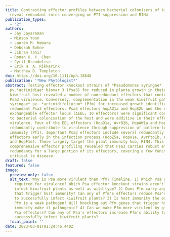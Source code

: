 ```yaml
---
title: Contrasting effector profiles between bacterial colonisers of kiwifruit
  reveal redundant roles converging on PTI-suppression and RIN4
publication_types:
  - "2"
authors:
  - Jay Jayaraman
  - Minsoo Yoon
  - Lauren M. Hemara
  - Deborah Bohne
  - Jibran Tahir
  - Ronan K. Y. Chen
  - Cyril Brendolise
  - Erik H. A. Rikkerink
  - Matthew D. Templeton
doi: https://doi.org/10.1111/nph.18848
publication: '*New Phytologist*'
abstract: Testing effector knockout strains of *Pseudomonas syringae*
  pv.*actinidiae* biovar 3 (Psa3) for reduced in planta growth in their native
  kiwifruit host revealed a number of nonredundant effectors that contribute to
  Psa3 virulence. Conversely, complementation in the weak kiwifruit pathogen *P.
  syringae* pv. *actinidifoliorum* (Pfm) for increased growth identified
  redundant Psa3 effectors. Psa3 effectors hopAZ1a and HopS2b and the entire
  exchangeable effector locus (ΔEEL; 10 effectors) were significant contributors
  to bacterial colonisation of the host and were additive in their effects on
  virulence. Four of the EEL effectors (HopD1a, AvrB2b, HopAW1a and HopD2a)
  redundantly contribute to virulence through suppression of pattern-triggered
  immunity (PTI). Important Psa3 effectors include several redundantly required
  effectors early in the infection process (HopZ5a, HopH1a, AvrPto1b, AvrRpm1a
  and HopF1e). These largely target the plant immunity hub, RIN4. This
  comprehensive effector profiling revealed that Psa3 carries robust effector
  redundancy for a large portion of its effectors, covering a few functions
  critical to disease.
draft: false
featured: false
image:
  preview_only: false
  alt_text: Why is Psa more virulent than Pfm? Timeline. 1) Which Psa genes are
    required for virulence? Which Psa effector knockout strains aren't able to
    infect kiwifruit plants as well as wild-type? 2) Does Pfm carry any genes
    that trigger host immunity? Can any of Pfm's effectors reduce Psa's ability
    to successfully infect kiwifruit plants? 3) Is host immunity the only reason
    Pfm is a weak pathogen? Will knocking out Pfm genes that trigger host
    immunity make it pathogenic? 4) Can we make Pfm more virulent by giving it
    Psa effectors? Can any of Psa's effectors increase Pfm's ability to
    successfully infect kiwifruit plants?
  focal_point: ''
date: 2023-03-01T01:24:46.440Z
---
```


